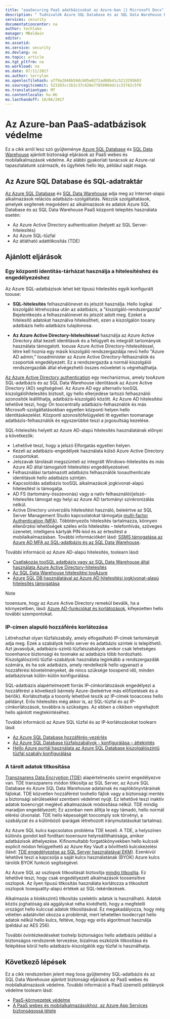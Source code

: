 ```yaml
---
title: "aaaSecuring PaaS adatbázisokat az Azure-ban |} Microsoft Docs"
description: " Tudnivalók Azure SQL Database és az SQL Data Warehouse biztonsági gyakorlati tanácsok a PaaS webes és mobilalkalmazásokhoz biztonságossá tételéhez. "
services: security
documentationcenter: na
author: techlake
manager: MBaldwin
editor: 
ms.assetid: 
ms.service: security
ms.devlang: na
ms.topic: article
ms.tgt_pltfrm: na
ms.workload: na
ms.date: 07/11/2017
ms.author: terrylan
ms.openlocfilehash: a7f9a2846b59dcb05e82f2ad88b41c5213295603
ms.sourcegitcommit: 523283cc1b3c37c428e77850964dc1c33742c5f0
ms.translationtype: MT
ms.contentlocale: hu-HU
ms.lasthandoff: 10/06/2017
---
```

# <a name="securing-paas-databases-in-azure"></a>Az Azure-ban PaaS-adatbázisok védelme

Ez a cikk arról lesz szó gyűjteménye [Azure SQL Database](https://azure.microsoft.com/services/sql-database/) és [SQL Data Warehouse](https://azure.microsoft.com/services/sql-data-warehouse/) ajánlott biztonsági eljárások az PaaS webes és mobilalkalmazások védelme. Az alábbi gyakorlati tanácsok az Azure-ral tapasztalatunk származik, és ügyfelek hello lép, például saját maga.

## <a name="azure-sql-database-and-sql-data-warehouse"></a>Az Azure SQL Database és SQL-adatraktár
[Az Azure SQL Database](../sql-database/sql-database-technical-overview.md) és [SQL Data Warehouse](../sql-data-warehouse/sql-data-warehouse-overview-what-is.md) adja meg az Internet-alapú alkalmazások relációs adatbázis-szolgáltatás. Nézzük szolgáltatások, amelyek segítenek megvédeni az alkalmazások és adatok Azure SQL Database és az SQL Data Warehouse PaaS központi telepítés használata esetén:

- Az Azure Active Directory authentication (helyett az SQL Server-hitelesítés)
- Az Azure SQL-tűzfal
- Az átlátható adattitkosítás (TDE)

## <a name="best-practices"></a>Ajánlott eljárások

### <a name="use-a-centralized-identity-repository-for-authentication-and-authorization"></a>Egy központi identitás-tárházat használja a hitelesítéshez és engedélyezéshez

Az Azure SQL-adatbázisok lehet két típusú hitelesítés egyik konfigurált toouse:

- **SQL-hitelesítés** felhasználónevet és jelszót használja. Hello logikai kiszolgáló létrehozása után az adatbázis, a "kiszolgáló-rendszergazda" Bejelentkezés a felhasználónevet és jelszót adott meg. Ezeket a hitelesítő adatokat használva hitelesítheti, ezen a kiszolgálón tooany adatbázis hello adatbázis tulajdonosa.

- **Az Azure Active Directory-hitelesítéssel** használja az Azure Active Directory által kezelt identitások és a felügyelt és integrált tartományok használata támogatott. toouse Azure Active Directory-hitelesítéssel, létre kell hoznia egy másik kiszolgáló rendszergazdája nevű hello "Azure AD admin," tooadminister az Azure Active Directory-felhasználók és csoportok engedélyezett. Ez a rendszergazda a normál kiszolgálói rendszergazdák által elvégezhető összes műveletet is végrehajthatja.

[Az Azure Active Directory authentication](../active-directory/develop/active-directory-authentication-scenarios.md) egy mechanizmus, amely tooAzure SQL-adatbázis és az SQL Data Warehouse identitások az Azure Active Directory (AD) segítségével. Az Azure AD egy alternatív tooSQL kiszolgálóhitelesítés biztosít, így hello elterjedése tartozó felhasználói azonosítók leállíthatja, adatbázis-kiszolgáló között. Az Azure AD hitelesítési lehetővé teszi, hogy Ön toocentrally adatbázis-felhasználók és más Microsoft-szolgáltatásokban egyetlen központi helyen hello identitáskezelést. Központi azonosítófelügyeleti itt egyetlen toomanage adatbázis-felhasználók és egyszerűbbé teszi a jogosultság kezelése.  

SQL-hitelesítés helyett az Azure AD-alapú hitelesítés használatának előnyei a következők:

- Lehetővé teszi, hogy a jelszó Elforgatás egyetlen helyen.
- Kezeli az adatbázis-engedélyek használata külső Azure Active Directory csoportokat.
- Jelszavak tárolását megszünteti az integrált Windows-hitelesítés és más Azure AD által támogatott hitelesítési engedélyezésével.
- Felhasználási tartalmazott adatbázis felhasználók tooauthenticate identitások hello adatbázis szintjén.
- Kapcsolódás adatbázis tooSQL alkalmazások jogkivonat-alapú hitelesítést is támogatja.
- AD FS (tartomány-összevonás) vagy a natív felhasználói/jelszó-hitelesítés támogat egy helyi az Azure AD tartományi szinkronizálás nélkül.
- Active Directory univerzális hitelesítést használó, beleértve az SQL Server Management Studio kapcsolatokat támogatja [multi-factor Authentication (MFA)](../multi-factor-authentication/multi-factor-authentication.md). Többtényezős hitelesítés tartalmazza, könnyen ellenőrzési lehetőségek széles erős hitelesítés – telefonhívás, szöveges üzenetet, intelligens kártyák PIN-kód és az értesítést a mobilalkalmazásban. További információkért lásd: [SSMS támogatása az Azure AD MFA az SQL-adatbázis és az SQL Data Warehouse](../sql-database/sql-database-ssms-mfa-authentication.md).

További információ az Azure AD-alapú hitelesítés, toolearn lásd:

- [Csatlakozás tooSQL adatbázis vagy az SQL Data Warehouse által használata Azure Active Directory-hitelesítés](../sql-database/sql-database-aad-authentication.md)
- [Az SQL Data Warehouse hitelesítési tooAzure](../sql-data-warehouse/sql-data-warehouse-authentication.md)
- [Azure SQL DB használatával az Azure AD hitelesítési jogkivonat-alapú hitelesítés támogatása](https://blogs.msdn.microsoft.com/sqlsecurity/2016/02/09/token-based-authentication-support-for-azure-sql-db-using-azure-ad-auth/)

> [!NOTE]
> tooensure, hogy az Azure Active Directory remekül beválik, ha a környezetben, lásd: [Azure AD-funkciókat és korlátozások](../sql-database/sql-database-aad-authentication.md#azure-ad-features-and-limitations), kifejezetten hello további szempontokat.
>
>

### <a name="restrict-access-based-on-ip-address"></a>IP-címen alapuló hozzáférés korlátozása
Létrehozhat olyan tűzfalszabály, amely elfogadható IP-címek tartományát adja meg. Ezek a szabályok hello server és adatbázis szintek is telepíthető. Azt javasoljuk, adatbázis-szintű tűzfalszabályok amikor csak lehetséges tooenhance biztonsági és toomake az adatbázis több hordozható. Kiszolgálószintű tűzfal-szabályok használata leginkább a rendszergazdák számára, és ha sok adatbázis, amely rendelkezik hello ugyanazt a hozzáférési követelményeket, de nincs szüksége toospend idő, minden adatbázisnak külön-külön konfigurálása.

SQL-adatbázis alapértelmezett forrás IP-címkorlátozások engedélyezi a hozzáférést a következő bármely Azure-(beleértve más előfizetések és a bérlők). Korlátozhatja a tooonly lehetővé teszik az IP-címek tooaccess hello példányt. Erős hitelesítés még akkor is, az SQL-tűzfal és az IP-címkorlátozások, továbbra is szükséges. Az ebben a cikkben végrehajtott hello ajánlott megtekintéséhez.

További információ az Azure SQL tűzfal és az IP-korlátozásokat toolearn lásd:

- [Az Azure SQL Database hozzáférés-vezérlés](../sql-database/sql-database-control-access.md)
- [Az Azure SQL Database tűzfalszabályok - konfigurálása – áttekintés](../sql-database/sql-database-firewall-configure.md)
- [Hello Azure portál használata az Azure SQL Database kiszolgálószintű tűzfal szabály konfigurálása](../sql-database/sql-database-configure-firewall-settings.md)

### <a name="encryption-of-data-at-rest"></a>A tárolt adatok titkosítása
[Transzparens Data Encryption (TDE)](https://msdn.microsoft.com/library/azure/bb934049) alapértelmezés szerint engedélyezve van. TDE transzparens módon titkosítja az SQL Server, az Azure SQL Database és Azure SQL Data Warehouse adatainak és naplókönyvtárainak fájlokat. TDE közvetlen hozzáférést toohello fájlok vagy a biztonsági mentés a biztonsági sérülésekkel szembeni védelmet nyújt. Ez lehetővé teszi inaktív adatok tooencrypt meglévő alkalmazások módosítása nélkül. TDE mindig maradjon engedélyezett; Ez azonban nem állítja le egy támadó, hello normál elérési útvonalat. TDE hello képességét toocomply sok törvényi, a szabályzat és a különböző iparágak létrehozott iránymutatásokat tartalmaz.

Az Azure SQL kulcs kapcsolatos probléma TDE kezeli. A TDE, a helyszínen különös gondot kell fordítani tooensure helyreállíthatósága, amikor adatbázisok áthelyezése. Kifinomultabb forgatókönyvekben hello kulcsok explicit módon felügyelhető az Azure Key Vault a bővíthető kulcskezelési (lásd: [TDE engedélyezése az SQL Server használatával EKM](/security/encryption/enable-tde-on-sql-server-using-ekm)). Ezenkívül lehetővé teszi a kapcsolja a saját kulcs használatának (BYOK) Azure kulcs tárolók BYOK funkció segítségével.

Az Azure SQL az oszlopok titkosítását biztosítja [mindig titkosítja](/sql/relational-databases/security/encryption/always-encrypted-database-engine). Ez lehetővé teszi, hogy csak engedélyezett alkalmazások toosensitive oszlopok. Az ilyen típusú titkosítás használata korlátozza a titkosított oszlopok tooequality-alapú értékek az SQL-lekérdezések.

Alkalmazás a blokkszintű titkosítás szelektív adatok is használható. Adatok közös joghatóság alá aggályokat néha kivédhető, hogy a megfelelő országot hello kulccsal adatok titkosításával. Ez megakadályozza, hogy még véletlen adatátvitel okozza a problémát, mert lehetetlen toodecrypt hello adatok nélkül hello kulcs, feltéve, hogy egy erős algoritmust használja (például az AES 256).

További óvintézkedéseket toohelp biztonságos hello adatbázis például a biztonságos rendszerek tervezése, bizalmas eszközök titkosítása és felépítése körül hello adatbázis-kiszolgálók egy tűzfal is használhatja.

## <a name="next-steps"></a>Következő lépések
Ez a cikk rendszerben jelent meg tooa gyűjtemény SQL-adatbázis és az SQL Data Warehouse ajánlott biztonsági eljárások az PaaS webes és mobilalkalmazások védelme. További információ a PaaS üzemelő példányok védelme toolearn lásd:

- [PaaS-környezetek védelme](security-paas-deployments.md)
- [A PaaS webes és mobilalkalmazásokhoz, az Azure App Services biztonságossá tétele](security-paas-applications-using-app-services.md)
